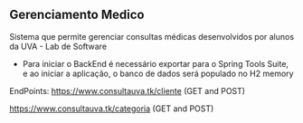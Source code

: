 ## Gerenciamento Medico
Sistema que permite gerenciar consultas médicas desenvolvidos por alunos da UVA - Lab de Software

- Para iniciar o BackEnd é necessário exportar para o Spring Tools Suite, e ao iniciar a aplicação, o banco de dados será populado no H2 memory

EndPoints:
https://www.consultauva.tk/cliente (GET and POST)

https://www.consultauva.tk/categoria (GET and POST)
